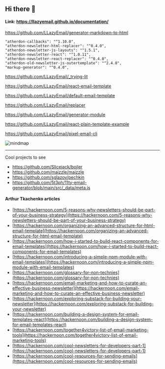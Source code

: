 ## Hi there 👋


#### Link: https://llazyemail.github.io/documentation/

<!--

**Here are some ideas to get you started:**

🙋‍♀️ A short introduction - what is your organization all about?
🌈 Contribution guidelines - how can the community get involved?
👩‍💻 Useful resources - where can the community find your docs? Is there anything else the community should know?
🍿 Fun facts - what does your team eat for breakfast?
🧙 Remember, you can do mighty things with the power of [Markdown](https://docs.github.com/github/writing-on-github/getting-started-with-writing-and-formatting-on-github/basic-writing-and-formatting-syntax)
-->




https://github.com/LLazyEmail/generator-markdown-to-html

```
"atherdon-callbacks": "^1.10.0",
"atherdon-newsletter-html-replacer": "^0.4.0",
"atherdon-newsletter-js-layouts": "^1.5.1",
"atherdon-newsletter-react": "^1.0.11",
"atherdon-newsletter-react-replacer": "^0.4.0",
"atherdon-old-newsletter-js-outertemplate": "^2.4.0",
"markup-generator": "^0.4.0",
```



https://github.com/LLazyEmail/_trying-lit


https://github.com/LLazyEmail/react-email-template

https://github.com/LLazyEmail/default-email-template

https://github.com/LLazyEmail/replacer

https://github.com/LLazyEmail/generator-module

https://github.com/LLazyEmail/react-plain-template-example

https://github.com/LLazyEmail/pixel-email-cli






![mindmap](https://github.com/atherdon/markdown-to-email/blob/main/MindMap1.png?raw=true)



----
Cool projects to see

- https://github.com/Slicejack/bojler
- https://github.com/maizzle/maizzle
- https://github.com/sglazov/pechkin
- https://github.com/5t3ph/11ty-email-generator/blob/main/src/_data/meta.js



#### Arthur Tkachenko articles

* [https://hackernoon.com/5-reasons-why-newsletters-should-be-part-of-your-business-strategy](https://hackernoon.com/5-reasons-why-newsletters-should-be-part-of-your-business-strategy)
* [https://hackernoon.com/organizing-an-advanced-structure-for-html-email-template](https://hackernoon.com/organizing-an-advanced-structure-for-html-email-template)
* [https://hackernoon.com/how-i-started-to-build-react-components-for-email-templates](https://hackernoon.com/how-i-started-to-build-react-components-for-email-templates)
* [https://hackernoon.com/introducing-a-simple-npm-module-with-email-templates](https://hackernoon.com/introducing-a-simple-npm-module-with-email-templates)
* [https://hackernoon.com/glossary-for-non-technies](https://hackernoon.com/glossary-for-non-technies)
* [https://hackernoon.com/email-marketing-and-how-to-curate-an-effective-business-newsletter](https://hackernoon.com/email-marketing-and-how-to-curate-an-effective-business-newsletter)
* [https://hackernoon.com/exploring-substack-for-building-your-newsletter](https://hackernoon.com/exploring-substack-for-building-your-newsletter)
* [https://hackernoon.com/building-a-design-system-for-email-templates-react](https://hackernoon.com/building-a-design-system-for-email-templates-react)
* [https://hackernoon.com/together4victory-list-of-email-marketing-tools](https://hackernoon.com/together4victory-list-of-email-marketing-tools)
* [https://hackernoon.com/cool-newsletters-for-developers-part-1](https://hackernoon.com/cool-newsletters-for-developers-part-1)
* [https://hackernoon.com/cool-resources-for-sending-emails](https://hackernoon.com/cool-resources-for-sending-emails)
